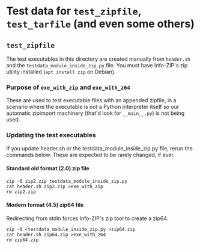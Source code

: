 # Test data for `test_zipfile`, `test_tarfile` (and even some others)

## `test_zipfile`

The test executables in this directory are created manually from `header.sh` and
the `testdata_module_inside_zip.py` file.  You must have Info-ZIP's zip utility
installed (`apt install zip` on Debian).

### Purpose of `exe_with_zip` and `exe_with_z64`

These are used to test executable files with an appended zipfile, in a scenario
where the executable is _not_ a Python interpreter itself so our automatic
zipimport machinery (that'd look for `__main__.py`) is not being used.

### Updating the test executables

If you update header.sh or the testdata_module_inside_zip.py file, rerun the
commands below.  These are expected to be rarely changed, if ever.

#### Standard old format (2.0) zip file

```
zip -0 zip2.zip testdata_module_inside_zip.py
cat header.sh zip2.zip >exe_with_zip
rm zip2.zip
```

#### Modern format (4.5) zip64 file

Redirecting from stdin forces Info-ZIP's zip tool to create a zip64.

```
zip -0 <testdata_module_inside_zip.py >zip64.zip
cat header.sh zip64.zip >exe_with_z64
rm zip64.zip
```
